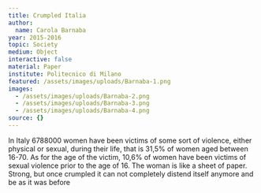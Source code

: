 ```yaml
---
title: Crumpled Italia
author:
  name: Carola Barnaba
year: 2015-2016
topic: Society
medium: Object
interactive: false
material: Paper
institute: Politecnico di Milano
featured: /assets/images/uploads/Barnaba-1.png
images:
  - /assets/images/uploads/Barnaba-2.png
  - /assets/images/uploads/Barnaba-3.png
  - /assets/images/uploads/Barnaba-4.png
source: {}
---
```

In Italy 6788000 women have been victims of some sort of violence, either physical or sexual, during their life, that is 31,5% of women aged between 16-70. As for the age of the victim, 10,6% of women have been victims of sexual violence prior to the age of 16. The woman is like a sheet of paper. Strong, but once crumpled it can not completely distend itself anymore and be as it was before
